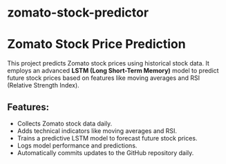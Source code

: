 # zomato-stock-predictor
# Zomato Stock Price Prediction

This project predicts Zomato stock prices using historical stock data. It employs an advanced **LSTM (Long Short-Term Memory)** model to predict future stock prices based on features like moving averages and RSI (Relative Strength Index).

## Features:
- Collects Zomato stock data daily.
- Adds technical indicators like moving averages and RSI.
- Trains a predictive LSTM model to forecast future stock prices.
- Logs model performance and predictions.
- Automatically commits updates to the GitHub repository daily.
